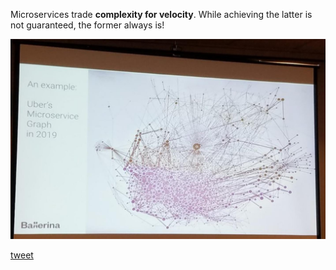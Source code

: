 Microservices trade **complexity for velocity**. While achieving the latter is not guaranteed, the former always is!

![](./imgs/uber_microservices_graph.jpg)

[tweet](https://twitter.com/bibryam/status/1172050320442241026)
